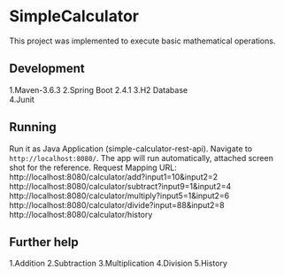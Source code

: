 # SimpleCalculator

This project was implemented to execute basic mathematical operations.

## Development

1.Maven-3.6.3
2.Spring Boot 2.4.1
3.H2 Database  
4.Junit 

## Running

Run it as Java Application (simple-calculator-rest-api). Navigate to `http://localhost:8080/`. The app will run automatically, attached screen shot for the reference.
Request Mapping URL:
  http://localhost:8080/calculator/add?input1=10&input2=2
  http://localhost:8080/calculator/subtract?input9=1&input2=4
  http://localhost:8080/calculator/multiply?input5=1&input2=6
  http://localhost:8080/calculator/divide?input=88&input2=8
  http://localhost:8080/calculator/history
  

## Further help

1.Addition
2.Subtraction
3.Multiplication
4.Division
5.History
